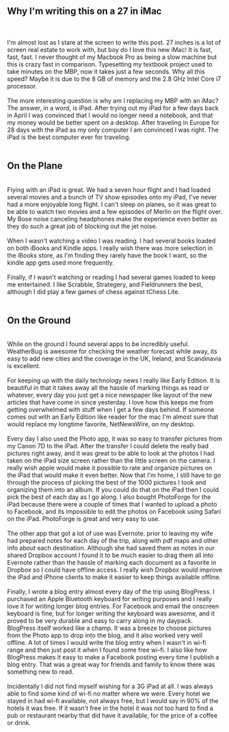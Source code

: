 <!--
.. title: 27 Inches of Bliss
.. date: 2010/07/06
.. slug: 27-inches-of-bliss
.. tags: Mac
.. link: 
.. description: 
-->


<h2>Why I'm writing this on a 27 in iMac</h2><br /><br />I'm almost lost as I stare at the screen to write this post.  27 inches is a lot of screen real estate to work with, but boy do I love this new iMac!  It is fast, fast, fast.  I never thought of my Macbook Pro as being a slow machine but this is crazy fast in comparison.  Typesetting my textbook project used to take minutes on the MBP, now it takes just a few seconds.  Why all this speed?  Maybe it is due to the 8 GB of memory and the 2.8 GHz Intel Core i7 processor.<br /><br />The more interesting question is why am I replacing my MBP with an iMac?  The answer, in a word, is iPad.  After trying out my iPad for a few days back in April I was convinced that I would no longer need a notebook, and that my money would be better spent on a desktop.  After traveling in Europe for 28 days with the iPad as my only computer I am convinced I was right.  The iPad is the best computer ever for traveling.<br /><br /><h2>On the Plane</h2><br />Flying with an iPad is great.  We had a seven hour flight and I had loaded several movies and a bunch of TV show episodes onto my iPad, I've never had a more enjoyable long flight.  I can't sleep on planes, so it was great to be able to watch two movies and a few episodes of Merlin on the flight over.  My Bose noise canceling headphones make the experience even better as they do such a great job of blocking out the jet noise.<br /><br />When I wasn't watching a video I was reading.  I had several books loaded on both iBooks and Kindle apps.  I really wish there was more selection in the iBooks store, as I'm finding they rarely have the book I want, so the kindle app gets used more frequently.<br /><br />Finally, if I wasn't watching or reading I had several games loaded to keep me entertained.  I like Scrabble, Strategery, and Fieldrunners the best, although I did play a few games of chess against tChess Lite.<br /><br /><h2>On the Ground</h2><br />While on the ground I found several apps to be incredibly useful.  WeatherBug is awesome for checking the weather forecast while away, its easy to add new cities and the coverage in the UK, Ireland, and Scandinavia is excellent. <br /><br />For keeping up with the daily technology news I really like Early Edition.  It is beautiful in that it takes away all the hassle of marking things as read or whatever, every day you just get a nice newspaper like layout of the new articles that have come in since yesterday.  I love how this keeps me from getting overwhelmed with stuff when I get a few days behind.  If someone comes out with an Early Edition like reader for the mac I'm almost sure that would replace my longtime favorite, NetNewsWire, on my desktop.<br /><br />Every day I also used the Photo app, it was so easy to transfer pictures from my Canon 7D to the iPad. After the transfer I could delete the really bad pictures right away, and it was great to be able to look at the photos I had taken on the iPad size screen rather than the little screen on the camera.  I really wish apple would make it possible to rate and organize pictures on the iPad that would make it even better.  Now that I'm home, I still have to go through the process of picking the best of the 1000 pictures I took and organizing them into an album.  If you could do that on the iPad then I could pick the best of each day as I go along.  I also bought PhotoForge for the iPad because there were a couple of times that I wanted to upload a photo to Facebook, and its impossible to edit the photos on Facebook using Safari on the iPad.  PhotoForge is great and very easy to use.<br /><br />The other app that got a lot of use was Evernote.  prior to leaving my wife had prepared notes for each day of the trip, along with pdf maps and other info about each destination.  Although she had saved them as notes in our shared Dropbox account I found it to be much easier to drag them all into Evernote rather than the hassle of marking each document as a favorite in Dropbox so I could have offline access.  I really wish Dropbox would improve the iPad and iPhone clients to make it easier to keep things available offline.<br /><br />Finally, I wrote a blog entry almost every day of the trip using BlogPress.  I purchased an Apple Bluetooth keyboard for writing purposes and I really love it for writing longer blog entries.  For Facebook and email the onscreen keyboard is fine, but for longer writing the keyboard was awesome, and it proved to be very durable and easy to carry along in my daypack.  BlogPress itself worked like a champ.  It was a breeze to choose pictures from the Photo app to drop into the blog, and it also worked very well offline.  A lot of times I would write the blog entry when I wasn't in wi-fi range and then just post it when I found some free wi-fi.  I also like how BlogPress makes it easy to make a Facebook posting every time I publish a blog entry.  That was a great way for friends and family to know there was something new to read.<br /><br />Incidentally I did not find myself wishing for a 3G iPad at all.  I was always able to find some kind of wi-fi no matter where we were.  Every hotel we stayed in had wi-fi available, not always free, but I would say in 90% of the hotels it was free.  If it wasn't free in the hotel it was not too hard to find a pub or restaurant nearby that did have it available, for the price of a coffee or drink.<div class="blogger-post-footer"><img width='1' height='1' src='https://blogger.googleusercontent.com/tracker/2759017781463016019-2083102877647968900?l=blog.bonelakesoftware.com' alt='' /></div>
